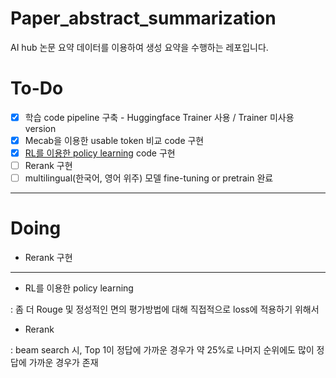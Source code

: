# Paper_abstract_summarization

AI hub 논문 요약 데이터를 이용하여 생성 요약을 수행하는 레포입니다.

# To-Do

- [x] 학습 code pipeline 구축 - Huggingface Trainer 사용 / Trainer 미사용 version
- [x] Mecab을 이용한 usable token 비교 code 구현
- [x] [RL를 이용한 policy learning](https://arxiv.org/pdf/1705.04304.pdf) code 구현
- [ ] Rerank 구현
- [ ] multilingual(한국어, 영어 위주) 모델 fine-tuning or pretrain 완료

---

# Doing

* Rerank 구현

---

* RL를 이용한 policy learning

: 좀 더 Rouge 및 정성적인 면의 평가방법에 대해 직접적으로 loss에 적용하기 위해서

* Rerank

: beam search 시, Top 1이 정답에 가까운 경우가 약 25%로 나머지 순위에도 많이 정답에 가까운 경우가 존재
